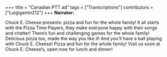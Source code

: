 +++
title = "Canadian PTT ad"
tags = ["Transcriptions"]
contributors = ["Luigigamin212"]
+++
**Narrator:**

Chuck E. Cheese presents: pizza and fun for the whole family! It all starts with the Pizza Time Players, they make everyone happy with their songs and chatter! There’s fun and challenging games for the whole family! Delicious pizza too, made the way you like it! And you’ll have a ball playing with Chuck E. Cheese! Pizza and fun for the whole family! Visit us soon at Chuck E. Cheese’s, open now for lunch and dinner!
